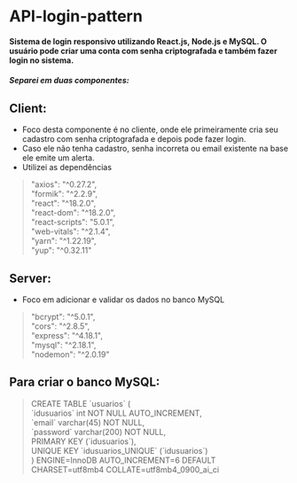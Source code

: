 # API-login-pattern

<h4>Sistema de login responsivo utilizando React.js, Node.js e MySQL. O usuário pode criar uma conta com senha criptografada e também fazer login no sistema.</h4>

<h5>Separei em duas componentes:<h5>

## Client:
- Foco desta componente é no cliente, onde ele primeiramente cria seu cadastro com senha criptografada e depois pode fazer login. 
- Caso ele não tenha cadastro, senha incorreta ou email existente na base ele emite um alerta.
- Utilizei as dependências

<blockquote>
    "axios": "^0.27.2",<br>
    "formik": "^2.2.9",<br>
    "react": "^18.2.0",<br>
    "react-dom": "^18.2.0",<br>
    "react-scripts": "5.0.1",<br>
    "web-vitals": "^2.1.4",<br>
    "yarn": "^1.22.19",<br>
    "yup": "^0.32.11"
 </blockquote>

## Server:
- Foco em adicionar e validar os dados no banco MySQL

<blockquote>
    "bcrypt": "^5.0.1",<br>
    "cors": "^2.8.5",<br>
    "express": "^4.18.1",<br>
    "mysql": "^2.18.1",<br>
    "nodemon": "^2.0.19"
 </blockquote>
 
 ## Para criar o banco MySQL:
<blockquote>
CREATE TABLE `usuarios` ( <br>
  `idusuarios` int NOT NULL AUTO_INCREMENT,<br>
  `email` varchar(45) NOT NULL,<br>
  `password` varchar(200) NOT NULL,<br>
  PRIMARY KEY (`idusuarios`),<br>
  UNIQUE KEY `idusuarios_UNIQUE` (`idusuarios`)<br>
) ENGINE=InnoDB AUTO_INCREMENT=6 DEFAULT CHARSET=utf8mb4 COLLATE=utf8mb4_0900_ai_ci<br>
</blockquote>
